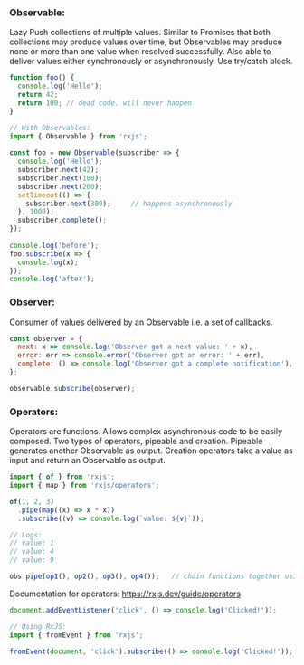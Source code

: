 ### Observable:
Lazy Push collections of multiple values. Similar to Promises that both collections may produce values over time, but Observables may produce none or more than one
value when resolved successfully. Also able to deliver values either synchronously or asynchronously. Use try/catch block.
```javascript
function foo() {
  console.log('Hello');
  return 42;
  return 100; // dead code. will never happen
}

// With Observables:
import { Observable } from 'rxjs';
 
const foo = new Observable(subscriber => {
  console.log('Hello');
  subscriber.next(42);
  subscriber.next(100);
  subscriber.next(200);
  setTimeout(() => {
    subscriber.next(300);     // happens asynchronously
  }, 1000);
  subscriber.complete();
});
 
console.log('before');
foo.subscribe(x => {
  console.log(x);
});
console.log('after');
```
### Observer:
Consumer of values delivered by an Observable i.e. a set of callbacks.
```javascript
const observer = {
  next: x => console.log('Observer got a next value: ' + x),
  error: err => console.error('Observer got an error: ' + err),
  complete: () => console.log('Observer got a complete notification'),
};

observable.subscribe(observer);
```
### Operators:
Operators are functions. Allows complex asynchronous code to be easily composed. Two types of operators, pipeable and creation. Pipeable generates another Observable as output.
Creation operators take a value as input and return an Observable as output.
```javascript
import { of } from 'rxjs';
import { map } from 'rxjs/operators';

of(1, 2, 3)
  .pipe(map((x) => x * x))
  .subscribe((v) => console.log(`value: ${v}`));

// Logs:
// value: 1
// value: 4
// value: 9

obs.pipe(op1(), op2(), op3(), op4());   // chain functions together using .pipe()
```
Documentation for operators: https://rxjs.dev/guide/operators


```javascript
document.addEventListener('click', () => console.log('Clicked!'));

// Using RxJS:
import { fromEvent } from 'rxjs';

fromEvent(document, 'click').subscribe(() => console.log('Clicked!'));
```
## 
